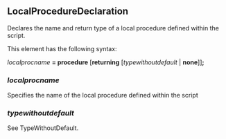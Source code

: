 ## LocalProcedureDeclaration

Declares the name and return type of a local procedure defined within the script.

This element has the following syntax:

*localprocname* **= procedure** [**returning** [*typewithoutdefault* | **none**]]**;**

### *localprocname*

Specifies the name of the local procedure defined within the script

### *typewithoutdefault*

See TypeWithoutDefault.
